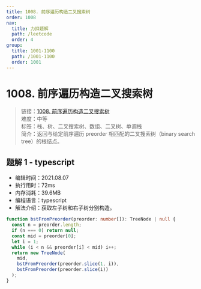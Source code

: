 ```yaml
---
title: 1008. 前序遍历构造二叉搜索树
order: 1008
nav:
  title: 力扣题解
  path: /leetcode
  order: 4
group:
  title: 1001-1100
  path: /1001-1100
  order: 1001
---
```


# 1008. 前序遍历构造二叉搜索树

> 链接：[1008. 前序遍历构造二叉搜索树](https://leetcode-cn.com/problems/construct-binary-search-tree-from-preorder-traversal/)  
> 难度：中等  
> 标签：栈、树、二叉搜索树、数组、二叉树、单调栈  
> 简介：返回与给定前序遍历 preorder 相匹配的二叉搜索树（binary search tree）的根结点。

## 题解 1 - typescript

- 编辑时间：2021.08.07
- 执行用时：72ms
- 内存消耗：39.6MB
- 编程语言：typescript
- 解法介绍：获取左子树和右子树分别构造。

```typescript
function bstFromPreorder(preorder: number[]): TreeNode | null {
  const n = preorder.length;
  if (n === 0) return null;
  const mid = preorder[0];
  let i = 1;
  while (i < n && preorder[i] < mid) i++;
  return new TreeNode(
    mid,
    bstFromPreorder(preorder.slice(1, i)),
    bstFromPreorder(preorder.slice(i))
  );
}
```
